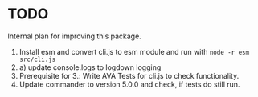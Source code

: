 # TODO

Internal plan for improving this package.

1. Install esm and convert cli.js to esm module and run with `node -r esm src/cli.js`
1. a) update console.logs to logdown logging
1. Prerequisite for 3.: Write AVA Tests for cli.js to check functionality.
1. Update commander to version 5.0.0 and check, if tests do still run.
